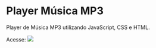 # Player Música MP3
Player de Música MP3 utilizando JavaScript, CSS e HTML.

Acesse: <a href="https://musicmp3awesome.vercel.app/"><img src="https://cdn-icons-png.flaticon.com/512/88/88011.png"><a/>
